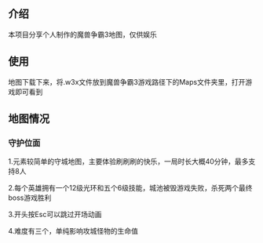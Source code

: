 ## 介绍

本项目分享个人制作的魔兽争霸3地图，仅供娱乐

## 使用
地图下载下来，将.w3x文件放到魔兽争霸3游戏路径下的Maps文件夹里，打开游戏即可看到

## 地图情况

### 守护位面

1.元素较简单的守城地图，主要体验刷刷刷的快乐，一局时长大概40分钟，最多支持8人

2.每个英雄拥有一个12级光环和五个6级技能，城池被毁游戏失败，杀死两个最终boss游戏胜利

3.开头按Esc可以跳过开场动画

4.难度有三个，单纯影响攻城怪物的生命值